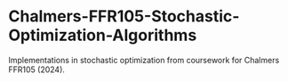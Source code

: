 # Chalmers-FFR105-Stochastic-Optimization-Algorithms
Implementations in stochastic optimization from coursework for Chalmers FFR105 (2024).
